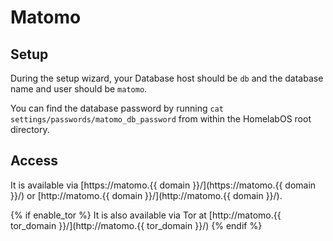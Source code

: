 # Matomo

## Setup

During the setup wizard, your Database host should be `db` and the database name and user should be `matomo`.

You can find the database password by running `cat settings/passwords/matomo_db_password` from within the HomelabOS root directory.

## Access

It is available via [https://matomo.{{ domain }}/](https://matomo.{{ domain }}/) or [http://matomo.{{ domain }}/](http://matomo.{{ domain }}/).

{% if enable_tor %}
It is also available via Tor at [http://matomo.{{ tor_domain }}/](http://matomo.{{ tor_domain }}/)
{% endif %}
